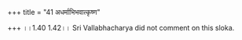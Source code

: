 +++
title = "41 अधर्माभिभवात्कृष्ण"

+++
।।1.40 1.42।। Sri Vallabhacharya did not comment on this sloka.  
  
